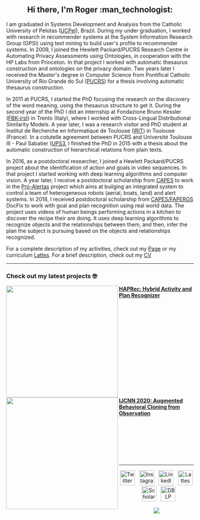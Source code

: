 <h2 align='center'> Hi there, I'm Roger :man_technologist:</h2>

I am graduated in Systems Development and Analysis from the Catholic University of Pelotas ([UCPel](http://www.ucpel.tche.br/portal/)), Brazil. During my under graduation, I worked with research in recommender systems at the System Information Research Group (GPSI) using text mining to build user's profile to recommender systems. In 2009, I joined the Hewlett Packard/PUCRS Research Centre in Automating Privacy Assessments using Ontologies, in cooperation with the HP Labs from Princeton. In that project I worked with automatic thesaurus construction and ontologies on the privacy domain. Two years later I received the Master's degree in Computer Science from Pontifical Catholic University of Rio Grande do Sul ([PUCRS](http://www.pucrs.br/)) for a thesis involving automatic thesaurus construction. 

In 2011 at PUCRS, I started the PhD focusing the research on the discovery of the word meaning, using the thesaurus structure to get it. During the second year of the PhD I did an internship at Fondazione Bruno Kessler ([FBK-irst](hlt.fbk.eu)) in Trento (Italy), where I worked with Cross-Lingual Distributional Similarity Models. A year later, I was a research visitor and PhD student at Institut de Recherche en Informatique de Toulouse ([IRIT](www.irit.fr)) in Toulouse (France). In a cotutelle agreement between PUCRS and Université Toulouse III - Paul Sabatier ([UPS3](http://www.univ-tlse3.fr/), I finished the PhD in 2015 with a thesis about the automatic construction of hierarchical relations from plain texts. 

In 2016, as a postdoctoral researcher, I joined a Hewlett Packard/PUCRS project about the identification of action and goals in video sequences. In that project I started working with deep learning algorithms and computer vision. A year later, I receive a postdoctoral scholarship from [CAPES](http://www.capes.gov.br/) to work in the [Pró-Alertas](https://disaster-robotics-proalertas.github.io/) project which aims at builging an integrated system to control a team of heterogeneous robots (aerial, boats, land) and alert systems. In 2018, I received postdoctoral scholarship from [CAPES/FAPERGS](https://fapergs.rs.gov.br/publicado-o-resultado-final-do-edital-04-2018-docfix) DocFix to work with goal and plan recognition using real world data. The project uses videos of human beings performing actions in a kitchen to discover the recipe their are doing. It uses deep learning algorithms to recognize objects and the relationships between them, and then, infer the plan the subject is pursuing based on the objects and relationships recognized. 

For a complete description of my activities, check out my [Page](https://rogergranada.github.io/) or my curriculum [Lattes](http://lattes.cnpq.br/8302681523696256). For a brief description, check out my [CV](data/cv_granada.pdf)

---
### Check out my latest projects 🤓

[<img src="https://raw.githubusercontent.com/rogergranada/rogergranada.github.io/master/images/pipeline_haprec.svg" align="left" width="300" />](https://youtu.be/eb_6I6dzrEE)
        **[HAPRec: Hybrid Activity and Plan Recognizer](https://youtu.be/eb_6I6dzrEE)**<br/>
<img align="center" width="100%" height="0" />
[<img src="https://raw.githubusercontent.com/rogergranada/rogergranada.github.io/master/images/pipeline_ijcnn.svg" align="left" width="300" />](https://youtu.be/jlTUoxX_fiw)
        **[IJCNN 2020: Augmented Behavioral Cloning from Observation](https://youtu.be/jlTUoxX_fiw)**<br/>

<br><br><br><br><br><br>

---

<p align='center'>
<a href="https://twitter.com/rogergranada"><img src="https://raw.githubusercontent.com/rogergranada/rogergranada/master/twitter.svg" width="40px" alt="Twitter"/></a>&nbsp;&nbsp;
<a href="https://instagram.com/rogergranada"><img src="https://raw.githubusercontent.com/rogergranada/rogergranada/master/instagram.svg" width="40px" alt="Instagram"/></a>&nbsp;&nbsp;
<a href="https://linkedin.com/in/rogergranada"><img src="https://raw.githubusercontent.com/rogergranada/rogergranada/master/in.svg" width="40px" alt="LinkedIn"/></a>&nbsp;&nbsp;
<a href="http://lattes.cnpq.br/8302681523696256"><img src="https://raw.githubusercontent.com/rogergranada/rogergranada/master/lattes.svg" width="40px" alt="Lattes"/></a>&nbsp;&nbsp;
<a href="https://scholar.google.com/citations?user=CMM8xHUAAAAJ&hl=en"><img src="https://raw.githubusercontent.com/rogergranada/rogergranada/master/scholar.svg" width="40px" alt="Scholar"/></a>&nbsp;&nbsp;
<a href="https://dblp.uni-trier.de/pers/hd/g/Granada:Roger"><img src="https://raw.githubusercontent.com/rogergranada/rogergranada/master/dblp.svg" width="40px" alt="DBLP"/></a>
</p>

<p align='center'>
  <a href="#"><img src="https://visitor-badge.glitch.me/badge?page_id=rogergranada.rogergranada"></a>
</p>
